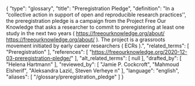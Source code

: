 {
    "type": "glossary",
    "title": "Preregistration Pledge",
    "definition": "In a “collective action in support of open and reproducible research practices'', the preregistration pledge is a campaign from the Project Free Our Knowledge that asks a researcher to commit to preregistering at least one study in the next two years ( https://freeourknowledge.org/about/ https://freeourknowledge.org/about/ ). The project is a grassroots movement initiated by early career researchers ( ECRs ).",
    "related_terms": [
        "Preregistration"
    ],
    "references": [
        "https://freeourknowledge.org/2020-12-03-preregistration-pledge/"
    ],
    "alt_related_terms": [
        null
    ],
    "drafted_by": [
        "Helena Hartmann"
    ],
    "reviewed_by": [
        "Jamie P. Cockcroft",
        "Mahmoud Elsherif",
        "Aleksandra Lazić, Steven Verheye n"
    ],
    "language": "english",
    "aliases": [
        "/glossary/preregistration_pledge"
    ]
}
